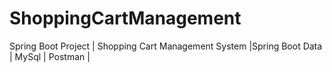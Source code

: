 # ShoppingCartManagement
Spring Boot Project | Shopping Cart Management System |Spring Boot Data | MySql | Postman | 

